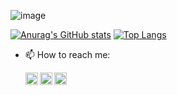 ![image](https://user-images.githubusercontent.com/57636684/192575568-db8455c2-b4c6-4e5b-b155-5e1a5ca56607.png)

<!--
**Fuse23/Fuse23** is a ✨ _special_ ✨ repository because its `README.md` (this file) appears on your GitHub profile.

Here are some ideas to get you started:

- 🔭 I’m currently working on ...
- 🌱 I’m currently learning ...
- 👯 I’m looking to collaborate on ...
- 🤔 I’m looking for help with ...
- 💬 Ask me about ...
- 📫 How to reach me: ...
- 😄 Pronouns: ...
- ⚡ Fun fact: ...
- 🌱 I’m currently learning in School 21 (Ecole 42)

  [![falarm's 42 stats](https://badge42.vercel.app/api/v2/cl23rylyn001609lbgc4t4lzn/stats?cursusId=21&coalitionId=103)](https://github.com/JaeSeoKim/badge42)
-->

[![Anurag's GitHub stats](https://github-readme-stats.vercel.app/api?username=Fuse23&hide=issues&count_private=true&show_icons=true&theme=onedark&hide_border=true)](https://github.com/anuraghazra/github-readme-stats)           [![Top Langs](https://github-readme-stats.vercel.app/api/top-langs/?username=Fuse23&layout=compact&theme=onedark&hide_border=true)](https://github.com/anuraghazra/github-readme-stats)
  
- 📫 How to reach me:

  <a href="https://t.me/Fuse23i">
    <img align="left" alt="Eric's Telegram" width="20px" src="https://cdn.jsdelivr.net/npm/simple-icons@6.22.0/icons/telegram.svg" />
  </a>
  <a href="https://www.linkedin.com/in/Fuse23">
    <img align="left" alt="Eric's Linkdein" width="20px" src="https://cdn.jsdelivr.net/npm/simple-icons@6.22.0/icons/linkedin.svg" />
  </a>
  <a href="mailto:ivan.brysyakin@gmail.com">
    <img align="left" alt="Gmail" width="20px" src="https://cdn.jsdelivr.net/npm/simple-icons@6.22.0/icons/gmail.svg" />
  </a>
